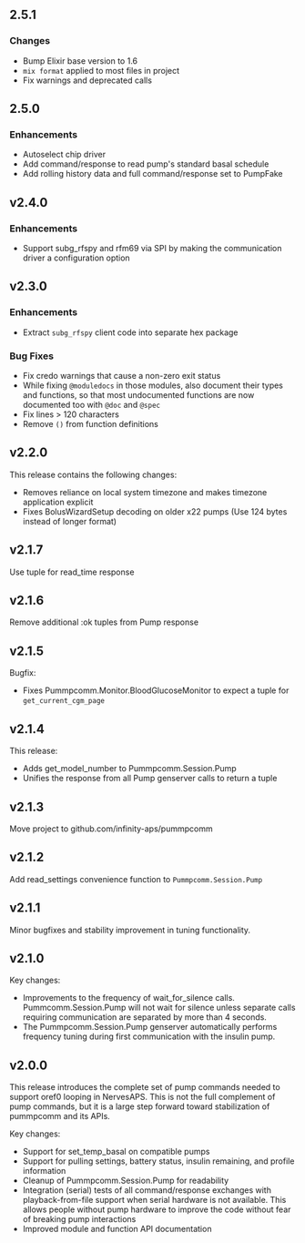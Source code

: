 ## 2.5.1

### Changes
* Bump Elixir base version to 1.6
* `mix format` applied to most files in project
* Fix warnings and deprecated calls

## 2.5.0

### Enhancements
* Autoselect chip driver
* Add command/response to read pump's standard basal schedule
* Add rolling history data and full command/response set to PumpFake

## v2.4.0

### Enhancements
* Support subg_rfspy and rfm69 via SPI by making the communication driver a configuration option

## v2.3.0

### Enhancements
* Extract `subg_rfspy` client code into separate hex package

### Bug Fixes
* Fix credo warnings that cause a non-zero exit status
* While fixing `@moduledocs` in those modules, also document their types and functions, so that most undocumented functions are now documented too with `@doc` and `@spec`
* Fix lines > 120 characters
* Remove `()` from function definitions

## v2.2.0

This release contains the following changes:

* Removes reliance on local system timezone and makes timezone application explicit
* Fixes BolusWizardSetup decoding on older x22 pumps (Use 124 bytes instead of longer format)

## v2.1.7

Use tuple for read_time response

## v2.1.6

Remove additional :ok tuples from Pump response

## v2.1.5

Bugfix:

* Fixes Pummpcomm.Monitor.BloodGlucoseMonitor to expect a tuple for `get_current_cgm_page`

## v2.1.4

This release:

* Adds get_model_number to Pummpcomm.Session.Pump
* Unifies the response from all Pump genserver calls to return a tuple

## v2.1.3

Move project to github.com/infinity-aps/pummpcomm

## v2.1.2

Add read_settings convenience function to `Pummpcomm.Session.Pump`

## v2.1.1

Minor bugfixes and stability improvement in tuning functionality.

## v2.1.0

Key changes:
* Improvements to the frequency of wait_for_silence calls. Pummcomm.Session.Pump will not wait for silence unless separate calls requiring communication are separated by more than 4 seconds.
* The Pummpcomm.Session.Pump genserver automatically performs frequency tuning during first communication with the insulin pump.

## v2.0.0

This release introduces the complete set of pump commands needed to support oref0 looping in NervesAPS. This is not the full complement of pump commands, but it is a large step forward toward stabilization of pummpcomm and its APIs.

Key changes:
* Support for set_temp_basal on compatible pumps
* Support for pulling settings, battery status, insulin remaining, and profile information
* Cleanup of Pummpcomm.Session.Pump for readability
* Integration (serial) tests of all command/response exchanges with playback-from-file support when serial hardware is not available. This allows people without pump hardware to improve the code without fear of breaking pump interactions
* Improved module and function API documentation

